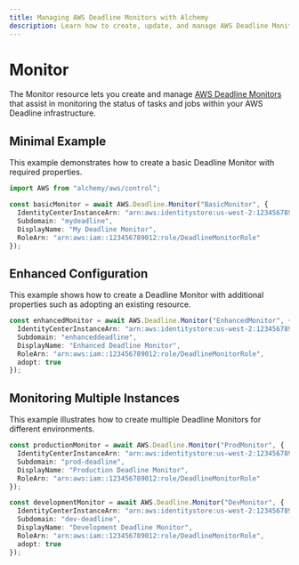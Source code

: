 ```yaml
---
title: Managing AWS Deadline Monitors with Alchemy
description: Learn how to create, update, and manage AWS Deadline Monitors using Alchemy Cloud Control.
---
```


# Monitor

The Monitor resource lets you create and manage [AWS Deadline Monitors](https://docs.aws.amazon.com/deadline/latest/userguide/) that assist in monitoring the status of tasks and jobs within your AWS Deadline infrastructure.

## Minimal Example

This example demonstrates how to create a basic Deadline Monitor with required properties.

```ts
import AWS from "alchemy/aws/control";

const basicMonitor = await AWS.Deadline.Monitor("BasicMonitor", {
  IdentityCenterInstanceArn: "arn:aws:identitystore:us-west-2:123456789012:instance/abcdefg-1234-5678-abcd-ef1234567890",
  Subdomain: "mydeadline",
  DisplayName: "My Deadline Monitor",
  RoleArn: "arn:aws:iam::123456789012:role/DeadlineMonitorRole"
});
```

## Enhanced Configuration

This example shows how to create a Deadline Monitor with additional properties such as adopting an existing resource.

```ts
const enhancedMonitor = await AWS.Deadline.Monitor("EnhancedMonitor", {
  IdentityCenterInstanceArn: "arn:aws:identitystore:us-west-2:123456789012:instance/abcdefg-1234-5678-abcd-ef1234567890",
  Subdomain: "enhanceddeadline",
  DisplayName: "Enhanced Deadline Monitor",
  RoleArn: "arn:aws:iam::123456789012:role/DeadlineMonitorRole",
  adopt: true
});
```

## Monitoring Multiple Instances

This example illustrates how to create multiple Deadline Monitors for different environments.

```ts
const productionMonitor = await AWS.Deadline.Monitor("ProdMonitor", {
  IdentityCenterInstanceArn: "arn:aws:identitystore:us-west-2:123456789012:instance/abcdefg-1234-5678-abcd-ef1234567890",
  Subdomain: "prod-deadline",
  DisplayName: "Production Deadline Monitor",
  RoleArn: "arn:aws:iam::123456789012:role/DeadlineMonitorRole"
});

const developmentMonitor = await AWS.Deadline.Monitor("DevMonitor", {
  IdentityCenterInstanceArn: "arn:aws:identitystore:us-west-2:123456789012:instance/abcdefg-1234-5678-abcd-ef1234567890",
  Subdomain: "dev-deadline",
  DisplayName: "Development Deadline Monitor",
  RoleArn: "arn:aws:iam::123456789012:role/DeadlineMonitorRole",
  adopt: true
});
```